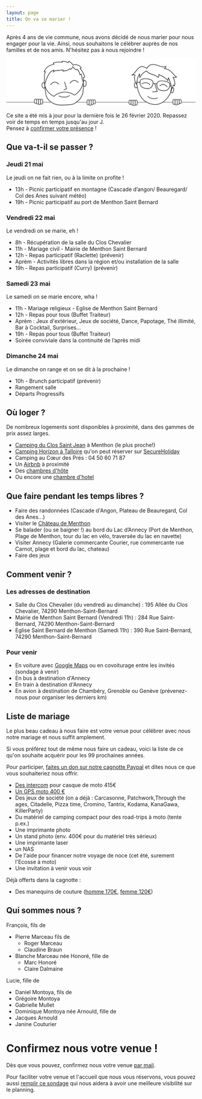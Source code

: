 ```yaml
---
layout: page
title: On va se marier !
---
```


Après 4 ans de vie commune, nous avons décidé de nous marier pour nous engager pour la vie. Ainsi, nous souhaitons le célébrer auprès de nos familles et de nos amis. N'hésitez pas à nous rejoindre !

![image de nous](/assets/banner.svg)

Ce site a été mis à jour pour la dernière fois le 26 février 2020. Repassez voir de temps en temps jusqu'au jour J.  
Pensez à [confirmer votre présence]() !


## Que va-t-il se passer ?
### Jeudi 21 mai
Le jeudi on ne fait rien, ou à la limite on profite !

* 13h - Picnic participatif en montagne (Cascade d’angon/ Beauregard/ Col des Anes suivant météo)
* 19h - Picnic participatif au port de Menthon Saint Bernard

### Vendredi 22 mai
Le vendredi on se marie, eh !

* 8h - Récupération de la salle du Clos Chevalier
* 11h - Mariage civil - Mairie de Menthon Saint Bernard
* 12h - Repas participatif (Raclette) (prévenir)
* Aprèm - Activités libres dans la région et/ou installation de la salle
* 19h - Repas participatif (Curry) (prévenir)

### Samedi 23 mai
Le samedi on se marie encore, wha !

* 11h - Mariage religieux - Eglise de Menthon Saint Bernard
* 12h - Repas pour tous (Buffet Traiteur)
* Aprèm : Jeux d'extérieur, Jeux de société, Dance, Papotage, Thé illimité, Bar à Cocktail, Surprises...
* 19h - Repas pour tous (Buffet Traiteur)
* Soirée conviviale dans la continuité de l’après midi

### Dimanche 24 mai
Le dimanche on range et on se dit à la prochaine !
* 10h - Brunch participatif (prévenir)
* Rangement salle
* Départs Progressifs

## Où loger ?
De nombreux logements sont disponibles à proximité, dans des gammes de prix assez larges.
* [Camping du Clos Saint Jean](https://www.campingclosdonjean.com/) à Menthon (le plus proche!)
* [Camping Horizon à Talloire](http://www.camping-horizon.fr/index.htm) qu'on peut réserver sur [SecureHoliday](https://premium.secureholiday.net/fr/4180/)
* Camping au Cœur des Prés : 04 50 60 71 87
* Un [Airbnb](https://www.airbnb.fr/s/Menthon~Saint~Bernard--France/homes?refinement_paths%5B%5D=%2Fhomes&current_tab_id=home_tab&selected_tab_id=home_tab&source=mc_search_bar&click_referer=t%3ASEE_ALL%7Csid%3Afd6573b7-eaff-4a36-a0e0-ca05c28d7650%7Cst%3ALANDING_PAGE_MARQUEE&ne_lat=45.90271147982516&ne_lng=6.254606644672208&sw_lat=45.83505848749692&sw_lng=6.169462601703458&zoom=13&search_by_map=true&search_type=unknown&screen_size=large&hide_dates_and_guests_filters=false&checkin=2020-05-21&checkout=2020-05-24&adults=1) à proximité
* Des [chambres d'hôte](https://www.chambres-hotes.fr/chambres-hotes-search.html?mots_cles=Menthon%20Saint-Bernard&id_ville=32487&lat_lon_centre=45.840794,6.216505&rayon=6&date_arrivee=21%2F05%2F2020&date_depart=24%2F05%2F2020&nb_adultes=1&nb_enfants=0&nb_personnes=1&nb_chambres=1&prix_mini=&prix_maxi=&capa_max_ch_famille=&section_site_default=chambreshotes&s=1)
* Ou encore une [chambre d'hotel](https://www.viamichelin.fr/web/Hotels?geoboundaries=45.8397429,6.1701107:45.8836155,6.2319088)

## Que faire pendant les temps libres ?
* Faire des randonnées (Cascade d'Angon, Plateau de Beauregard, Col des Anes...)
* Visiter le [Château de Menthon](https://www.chateau-de-menthon.com/)
* Se balader (ou se baigner !) au bord du Lac d’Annecy (Port de Menthon, Plage de Menthon, tour du lac en vélo, traversée du lac en navette)
* Visiter Annecy (Galerie commercante Courier, rue commercante rue Carnot, plage et bord du lac, chateau)
* Faire des jeux

## Comment venir ?
### Les adresses de destination
* Salle du Clos Chevalier (du vendredi au dimanche) : 195 Allée du Clos Chevalier, 74290 Menthon-Saint-Bernard  
* Mairie de Menthon Saint Bernard (Vendredi 11h) : 284 Rue Saint-Bernard, 74290 Menthon-Saint-Bernard  
* Eglise Saint Bernard de Menthon (Samedi 11h) : 390 Rue Saint-Bernard, 74290 Menthon-Saint-Bernard  

### Pour venir
* En voiture avec [Google Maps](https://www.google.fr/maps/dir//74290+Menthon-Saint-Bernard/@45.8605377,6.1597176,13z/data=!4m9!4m8!1m0!1m5!1m1!1s0x478b9192898904af:0x408ab2ae4ba9c80!2m2!1d6.194737!2d45.860543!3e0) ou en
covoiturage entre les invités (sondage à venir)
* En bus à destination d'Annecy
* En train à destination d'Annecy
* En avion à destination de Chambéry, Grenoble ou Genève (prévenez-nous pour organiser les derniers km)

## Liste de mariage
Le plus beau cadeau à nous faire est votre venue pour célébrer avec nous notre mariage et nous suffit amplement.

Si vous préférez tout de même nous faire un cadeau, voici la liste de ce qu'on souhaite acquérir pour les 99 prochaines années.

Pour participer, [faites un don sur notre cagnotte Paypal](https://paypal.me/pools/c/8mKyJgbJcC) et dites nous ce que vous souhaiteriez nous offrir.


* [Des intercom](https://www.speedway.fr/194519-kit-bluetooth-cardo-scala-rider-freecom-4-duo.html) pour casque de moto 415€
* [Un GPS moto 400 €](https://www.tomtom.com/fr_fr/drive/motorcycle/products/rider-550/)
* Des jeux de société (on a déjà : Carcasonne, Patchwork,Through the ages, Citadelle, Pizza time, Cromino, Tantrix, Kodama, KanaGawa, KillerParty)
* Du matériel de camping compact pour des road-trips à moto (tente p.ex.)
* Une imprimante photo
* Un stand photo (env. 400€ pour du matériel très sérieux)
* Une imprimante laser
* un NAS
* De l'aide pour financer notre voyage de noce (cet été, surement l'Ecosse à moto)
* Une invitation à venir vous voir

Déjà offerts dans la cagnotte :
* Des manequins de couture ([homme 170€](https://www.rascol.com/A-237022-mannequin-de-couturiere-homme.aspx), [femme 120€](https://www.rascol.com/A-243085-mannequin-de-couture-lucie-taille-36-44.aspx?tracking=Doofinder))

## Qui sommes nous ?
François, fils de
* Pierre Marceau fils de
  * Roger Marceau
  * Claudine Braun
* Blanche Marceau née Honoré, fille de
  * Marc Honoré
  * Claire Dalmaine

Lucie, fille de
 * Daniel Montoya, fils de
  * Grégoire Montoya
  * Gabrielle Mullet
 * Dominique Montoya née Arnould, fille de
  * Jacques Arnould
  * Janine Couturier

# Confirmez nous votre venue !
Dès que vous pouvez, confirmez nous votre venue [par mail](/about).

Pour faciliter votre venue et l'accueil que nous vous réservons, vous pouvez aussi [remplir ce sondage](https://forms.gle/WHTeDyvUgwcKVY9x8) qui nous aidera à avoir une meilleure visibilité sur le planning.
